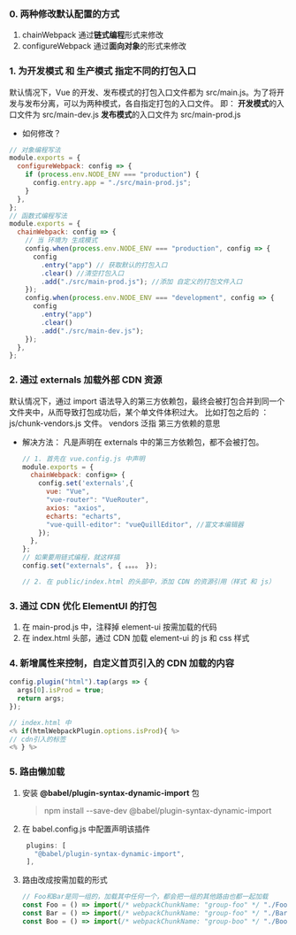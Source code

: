 ### 0. 两种修改默认配置的方式

1. chainWebpack 通过**链式编程**形式来修改
2. configureWebpack 通过**面向对象**的形式来修改

### 1. 为开发模式 和 生产模式 指定不同的打包入口

默认情况下，Vue 的开发、发布模式的打包入口文件都为 src/main.js。为了将开发与发布分离，可以为两种模式，各自指定打包的入口文件。
即：
**开发模式**的入口文件为 src/main-dev.js
**发布模式**的入口文件为 src/main-prod.js

- 如何修改？

```js
// 对象编程写法
module.exports = {
  configureWebpack: config => {
    if (process.env.NODE_ENV === "production") {
      config.entry.app = "./src/main-prod.js";
    }
  },
};
// 函数式编程写法
module.exports = {
  chainWebpack: config => {
    // 当 环境为 生成模式
    config.when(process.env.NODE_ENV === "production", config => {
      config
        .entry("app") // 获取默认的打包入口
        .clear() //清空打包入口
        .add("./src/main-prod.js"); //添加 自定义的打包文件入口
    });
    config.when(process.env.NODE_ENV === "development", config => {
      config
        .entry("app")
        .clear()
        .add("./src/main-dev.js");
    });
  },
};
```

### 2. 通过 externals 加载外部 CDN 资源

默认情况下，通过 import 语法导入的第三方依赖包，最终会被打包合并到同一个文件夹中，从而导致打包成功后，某个单文件体积过大。
比如打包之后的 ： js/chunk-vendors.js 文件。 vendors 泛指 第三方依赖的意思

- 解决方法：
  凡是声明在 externals 中的第三方依赖包，都不会被打包。

  ```js
  // 1. 首先在 vue.config.js 中声明
  module.exports = {
    chainWebpack: config=> {
      config.set('externals',{
        vue: "Vue",
        "vue-router": "VueRouter",
        axios: "axios",
        echarts: "echarts",
        "vue-quill-editor": "vueQuillEditor", //富文本编辑器
      });
    },
  };
  // 如果要用链式编程，就这样搞
  config.set("externals", { 。。。。 });

  // 2. 在 public/index.html 的头部中，添加 CDN 的资源引用（样式 和 js）
  ```

### 3. 通过 CDN 优化 ElementUI 的打包

1. 在 main-prod.js 中，注释掉 element-ui 按需加载的代码
2. 在 index.html 头部，通过 CDN 加载 element-ui 的 js 和 css 样式

### 4. 新增属性来控制，自定义首页引入的 CDN 加载的内容

```js
config.plugin("html").tap(args => {
  args[0].isProd = true;
  return args;
});

// index.html 中
<% if(htmlWebpackPlugin.options.isProd){ %>
// cdn引入的标签
<% } %>
```

### 5. 路由懒加载

1. 安装 **@babel/plugin-syntax-dynamic-import** 包
   > npm install --save-dev @babel/plugin-syntax-dynamic-import
2. 在 babel.config.js 中配置声明该插件

   ```js
    plugins: [
      "@babel/plugin-syntax-dynamic-import",
    ],
   ```

3. 路由改成按需加载的形式
   ```js
   // Foo和Bar是同一组的，加载其中任何一个，都会把一组的其他路由也都一起加载
   const Foo = () => import(/* webpackChunkName: "group-foo" */ "./Foo.vue");
   const Bar = () => import(/* webpackChunkName: "group-foo" */ "./Bar.vue");
   const Boo = () => import(/* webpackChunkName: "group-boo" */ "./Boo.vue");
   ```

